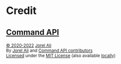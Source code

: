 # Credit

## [Command API](https://github.com/CommandAPI/CommandAPI/tree/9.5.1)

<sup>[&copy; 2020-2022](https://github.com/CommandAPI/CommandAPI/blob/9.5.1/LICENSE#L3) [Jorel Ali](https://jorel.dev/)</sup>\
<sup>By [Jorel Ali](https://jorel.dev/) and [Command API contributors](https://github.com/CommandAPI/CommandAPI/graphs/contributors)</sup>\
<sup>[Licensed](https://github.com/CommandAPI/CommandAPI/tree/9.5.1?tab=License-1-ov-file) under the [MIT License](https://github.com/CommandAPI/CommandAPI/blob/9.5.1/LICENSE) (also available [locally](./assets/text/licenses/LICENSE-MIT))</sup>
